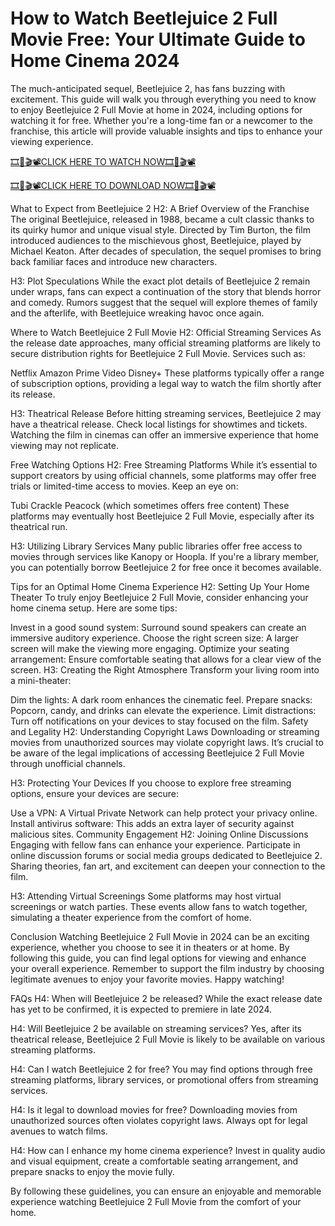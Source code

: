 # How to Watch Beetlejuice 2 Full Movie Free: Your Ultimate Guide to Home Cinema 2024
The much-anticipated sequel, Beetlejuice 2, has fans buzzing with excitement. This guide will walk you through everything you need to know to enjoy Beetlejuice 2 Full Movie at home in 2024, including options for watching it for free. Whether you're a long-time fan or a newcomer to the franchise, this article will provide valuable insights and tips to enhance your viewing experience.

[🎞️🎥🎬📽️CLICK HERE TO WATCH NOW🎞️🎥🎬📽️](https://cutt.ly/jeT5jc3y)

[🎞️🎥🎬📽️CLICK HERE TO DOWNLOAD NOW🎞️🎥🎬📽️](https://cutt.ly/jeT5jc3y)

What to Expect from Beetlejuice 2
H2: A Brief Overview of the Franchise
The original Beetlejuice, released in 1988, became a cult classic thanks to its quirky humor and unique visual style. Directed by Tim Burton, the film introduced audiences to the mischievous ghost, Beetlejuice, played by Michael Keaton. After decades of speculation, the sequel promises to bring back familiar faces and introduce new characters.

H3: Plot Speculations
While the exact plot details of Beetlejuice 2 remain under wraps, fans can expect a continuation of the story that blends horror and comedy. Rumors suggest that the sequel will explore themes of family and the afterlife, with Beetlejuice wreaking havoc once again.

Where to Watch Beetlejuice 2 Full Movie
H2: Official Streaming Services
As the release date approaches, many official streaming platforms are likely to secure distribution rights for Beetlejuice 2 Full Movie. Services such as:

Netflix
Amazon Prime Video
Disney+
These platforms typically offer a range of subscription options, providing a legal way to watch the film shortly after its release.

H3: Theatrical Release
Before hitting streaming services, Beetlejuice 2 may have a theatrical release. Check local listings for showtimes and tickets. Watching the film in cinemas can offer an immersive experience that home viewing may not replicate.

Free Watching Options
H2: Free Streaming Platforms
While it’s essential to support creators by using official channels, some platforms may offer free trials or limited-time access to movies. Keep an eye on:

Tubi
Crackle
Peacock (which sometimes offers free content)
These platforms may eventually host Beetlejuice 2 Full Movie, especially after its theatrical run.

H3: Utilizing Library Services
Many public libraries offer free access to movies through services like Kanopy or Hoopla. If you're a library member, you can potentially borrow Beetlejuice 2 for free once it becomes available.

Tips for an Optimal Home Cinema Experience
H2: Setting Up Your Home Theater
To truly enjoy Beetlejuice 2 Full Movie, consider enhancing your home cinema setup. Here are some tips:

Invest in a good sound system: Surround sound speakers can create an immersive auditory experience.
Choose the right screen size: A larger screen will make the viewing more engaging.
Optimize your seating arrangement: Ensure comfortable seating that allows for a clear view of the screen.
H3: Creating the Right Atmosphere
Transform your living room into a mini-theater:

Dim the lights: A dark room enhances the cinematic feel.
Prepare snacks: Popcorn, candy, and drinks can elevate the experience.
Limit distractions: Turn off notifications on your devices to stay focused on the film.
Safety and Legality
H2: Understanding Copyright Laws
Downloading or streaming movies from unauthorized sources may violate copyright laws. It’s crucial to be aware of the legal implications of accessing Beetlejuice 2 Full Movie through unofficial channels.

H3: Protecting Your Devices
If you choose to explore free streaming options, ensure your devices are secure:

Use a VPN: A Virtual Private Network can help protect your privacy online.
Install antivirus software: This adds an extra layer of security against malicious sites.
Community Engagement
H2: Joining Online Discussions
Engaging with fellow fans can enhance your experience. Participate in online discussion forums or social media groups dedicated to Beetlejuice 2. Sharing theories, fan art, and excitement can deepen your connection to the film.

H3: Attending Virtual Screenings
Some platforms may host virtual screenings or watch parties. These events allow fans to watch together, simulating a theater experience from the comfort of home.

Conclusion
Watching Beetlejuice 2 Full Movie in 2024 can be an exciting experience, whether you choose to see it in theaters or at home. By following this guide, you can find legal options for viewing and enhance your overall experience. Remember to support the film industry by choosing legitimate avenues to enjoy your favorite movies. Happy watching!

FAQs
H4: When will Beetlejuice 2 be released?
While the exact release date has yet to be confirmed, it is expected to premiere in late 2024.

H4: Will Beetlejuice 2 be available on streaming services?
Yes, after its theatrical release, Beetlejuice 2 Full Movie is likely to be available on various streaming platforms.

H4: Can I watch Beetlejuice 2 for free?
You may find options through free streaming platforms, library services, or promotional offers from streaming services.

H4: Is it legal to download movies for free?
Downloading movies from unauthorized sources often violates copyright laws. Always opt for legal avenues to watch films.

H4: How can I enhance my home cinema experience?
Invest in quality audio and visual equipment, create a comfortable seating arrangement, and prepare snacks to enjoy the movie fully.

By following these guidelines, you can ensure an enjoyable and memorable experience watching Beetlejuice 2 Full Movie from the comfort of your home.

